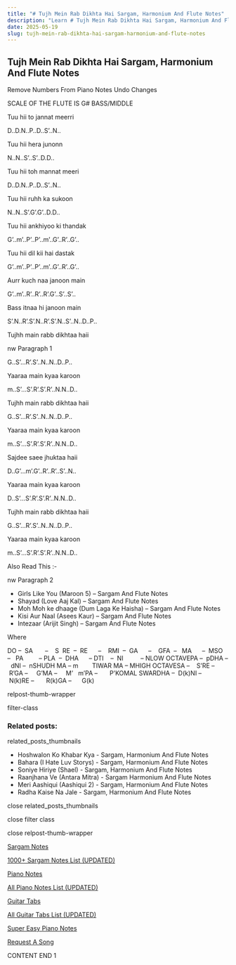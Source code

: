 ```yaml
---
title: "# Tujh Mein Rab Dikhta Hai Sargam, Harmonium And Flute Notes"
description: "Learn # Tujh Mein Rab Dikhta Hai Sargam, Harmonium And Flute Notes notes, sargam, harmonium notations and flute notes. Easy step-by-step tutorial for beginners."
date: 2025-05-19
slug: tujh-mein-rab-dikhta-hai-sargam-harmonium-and-flute-notes
---
```


## Tujh Mein Rab Dikhta Hai Sargam, Harmonium And Flute Notes

Remove Numbers From Piano Notes
Undo Changes

SCALE OF THE FLUTE IS G# BASS/MIDDLE

Tuu hii to jannat meerri

D..D.N..P..D..S’..N..

Tuu hii hera junonn

N..N..S’..S’..D.D..

Tuu hii toh mannat meeri

D..D.N..P..D..S’..N..

Tuu hii ruhh ka sukoon

N..N..S’.G’.G’..D.D..

Tuu hii ankhiyoo ki thandak

G’..m’..P’..P’..m’..G’..R’..G’..

Tuu hii dil kii hai dastak

G’..m’..P’..P’..m’..G’..R’..G’..

Aurr kuch naa janoon main

G’..m’..R’..R’..R’.G’..S’..S’..

Bass itnaa hi janoon main

S’.N..R’.S’.N..R’.S’.N..S’..N..D..P..

Tujhh main rabb dikhtaa haii

nw Paragraph 1

G..S’…R’.S’..N..N..D..P..

Yaaraa main kyaa karoon

m..S’…S’.R’.S’.R’..N.N..D..

Tujhh main rabb dikhtaa haii

G..S’…R’.S’..N..N..D..P..

Yaaraa main kyaa karoon

m..S’…S’.R’.S’.R’..N.N..D..

Sajdee saee jhuktaa haii

D..G’…m’.G’..R’..R’..S’..N..

Yaaraa main kyaa karoon

D..S’…S’.R’.S’.R’..N.N..D..

Tujhh main rabb dikhtaa haii

G..S’…R’.S’..N..N..D..P..

Yaaraa main kyaa karoon

m..S’…S’.R’.S’.R’..N.N..D..



Also Read This :-

nw Paragraph 2



* Girls Like You (Maroon 5) – Sargam And Flute Notes
* Shayad (Love Aaj Kal) – Sargam And Flute Notes
* Moh Moh ke dhaage (Dum Laga Ke Haisha) – Sargam And Flute Notes
* Kisi Aur Naal (Asees Kaur) – Sargam And Flute Notes
* Intezaar (Arijit Singh) – Sargam And Flute Notes

Where



DO –  SA       –    S  RE  –  RE      –    RMI  –  GA      –    GFA  –   MA      –  MSO  –   PA         – PLA  –  DHA      – DTI    –  NI          – NLOW OCTAVEPA –  pDHA –  dNI –  nSHUDH MA – m        TIWAR MA – MHIGH OCTAVESA –    S’RE –     R’GA –     G’MA –     M’   m’PA –       P’KOMAL SWARDHA –  D(k)NI –       N(k)RE –       R(k)GA –      G(k)



relpost-thumb-wrapper

filter-class

### Related posts:

related_posts_thumbnails

* Hoshwalon Ko Khabar Kya - Sargam, Harmonium And Flute Notes
* Bahara (I Hate Luv Storys) - Sargam, Harmonium And Flute Notes
* Soniye Hiriye (Shael) - Sargam, Harmonium And Flute Notes
* Raanjhana Ve (Antara Mitra) - Sargam Harmonium And Flute Notes
* Meri Aashiqui (Aashiqui 2) - Sargam, Harmonium And Flute Notes
* Radha Kaise Na Jale - Sargam, Harmonium And Flute Notes

close related_posts_thumbnails

close filter class

close relpost-thumb-wrapper

[Sargam Notes](/sargam-notes.html)

[1000+ Sargam Notes List (UPDATED)](/all-songs-list-sargam-notes.html)

[Piano Notes](/piano-notes.html)

[All Piano Notes List (UPDATED)](/all-songs-list-piano-notes.html)

[Guitar Tabs](/guitar-tabs.html)

[All Guitar Tabs List (UPDATED)](/all-songs-list-guitar-tabs.html)

[Super Easy Piano Notes](https://studywall.in/)

[Request A Song](/request-a-song.html)

CONTENT END 1

